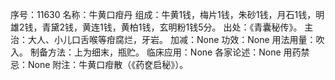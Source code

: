 序号：11630
名称：牛黄口疳丹
组成：牛黄1钱，梅片1钱，朱砂1钱，月石1钱，明雄2钱，青黛2钱，黄连1钱，黄柏1钱，玄明粉1钱5分。
出处：《青囊秘传》。
主治：大人、小儿口舌喉等疳腐烂，牙岩。
加减：None
功效：None
用法用量：吹入。
制备方法：上为细末，瓶贮。
临床应用：None
各家论述：None
用药禁忌：None
附注：牛黄口疳散（《药奁启秘》）。
